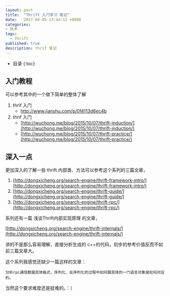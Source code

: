 ```yaml
---
layout: post
title:  "Thrift 入门学习 笔记"
date:   2017-04-05 13:44:12 +0800
categories:
- 技术
tags:
  - Thrift
published: true
description: thrif 笔记
---
```

* 目录
{:toc}


## 入门教程
可以参考其中的一个做下简单的整体了解

1. thrif 入门
    - [http://www.jianshu.com/p/0f4113d6ec4b  ](http://www.jianshu.com/p/0f4113d6ec4b  )
2. thrif 入门
   - [http://wuchong.me/blog/2015/10/07/thrift-induction/](http://wuchong.me/blog/2015/10/07/thrift-induction/)
   - [http://wuchong.me/blog/2015/10/07/thrift-practice/](http://wuchong.me/blog/2015/10/07/thrift-practice/)

## 深入一点
更加深入的了解一些 thrift 内部类、方法可以参考这个系列的三篇文章，

1. [http://dongxicheng.org/search-engine/thrift-framework-intro/](http://dongxicheng.org/search-engine/thrift-framework-intro/)
2. [http://dongxicheng.org/search-engine/thrift-guide/](http://dongxicheng.org/search-engine/thrift-guide/)
3. [http://dongxicheng.org/search-engine/thrift-rpc/](http://dongxicheng.org/search-engine/thrift-rpc/)


系列还有一篇 浅谈Thrift内部实现原理 的文章，

​[http://dongxicheng.org/search-engine/thrift-internals/](http://dongxicheng.org/search-engine/thrift-internals/)


讲的不是那么容易理解，直接分析生成的 c++的代码，初步的参考价值反而不如前三篇文章大。

这个系列我感觉还缺少一篇这样的文章：

    分析rpc通信数据具体格式，序列化、反序列化的过程中如何跟具体的一门语言对象是如何对应的。

当然这个要求难度还是挺难的。：）
